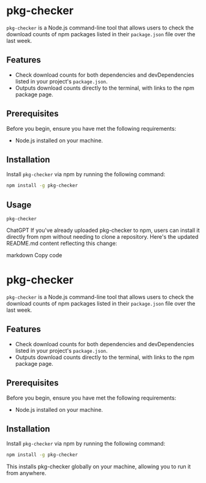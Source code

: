 # pkg-checker

`pkg-checker` is a Node.js command-line tool that allows users to check the download counts of npm packages listed in their `package.json` file over the last week.

## Features

- Check download counts for both dependencies and devDependencies listed in your project's `package.json`.
- Outputs download counts directly to the terminal, with links to the npm package page.

## Prerequisites

Before you begin, ensure you have met the following requirements:

- Node.js installed on your machine.

## Installation

Install `pkg-checker` via npm by running the following command:

```bash
npm install -g pkg-checker
```

## Usage
```
pkg-checker

```


ChatGPT
If you've already uploaded pkg-checker to npm, users can install it directly from npm without needing to clone a repository. Here's the updated README.md content reflecting this change:

markdown
Copy code
# pkg-checker

`pkg-checker` is a Node.js command-line tool that allows users to check the download counts of npm packages listed in their `package.json` file over the last week.

## Features

- Check download counts for both dependencies and devDependencies listed in your project's `package.json`.
- Outputs download counts directly to the terminal, with links to the npm package page.

## Prerequisites

Before you begin, ensure you have met the following requirements:

- Node.js installed on your machine.

## Installation

Install `pkg-checker` via npm by running the following command:

```bash
npm install -g pkg-checker
```
This installs pkg-checker globally on your machine, allowing you to run it from anywhere.

